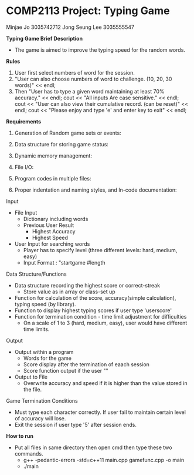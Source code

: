 # COMP2113 Project: Typing Game
Minjae Jo 3035742712
Jong Seung Lee 3035555547
  
**Typing Game Brief Description**
   - The game is aimed to improve the typing speed for the random words.

**Rules**
   1. User first select numbers of word for the session. 
   2. "User can also choose numbers of word to challenge. (10, 20, 30 words)" << endl;
   3. Then "User has to type a given word maintaining at least 70% accuracy." << endl;
	cout << "All inputs Are case sensitive." << endl;
	cout << "User can also view their cumulative record. (can be reset)" << endl;
	cout << "Please enjoy and type 'e' and enter key to exit" << endl;


**Requirements**
1. Generation of Random game sets or events:

2. Data structure for storing game status:

3. Dynamic memory management:

4. File I/O:

5. Program codes in multiple files:

6. Proper indentation and naming styles, and In-code documentation:



Input
   - File Input
     - Dictionary including words
     - Previous User Result
       - Highest Accuracy
       - Highest Speed
   - User Input for searching words
     - Player has to specify level (three different levels: hard, medium, easy)
     - Input Format : "startgame #length

Data Structure/Functions
  - Data structure recording the highest score or correct-streak
     - Store value as in array or class-set up
  - Function for calculation of the score, accuracy(simple calculation), typing speed (by <ctime> library).
  - Function to display highest typing scores if user type 'userscore'
  - Function for termination condition - time limit adjustment for difficulties
      - On a scale of 1 to 3 (hard, medium, easy), user would have different time limits.

Output
   - Output within a program
     - Words for the game
     - Score display after the termination of eaach session
     - Score function output if the user  ""
   - Output to File
     - Overwrite accuracy and speed if it is higher than the value stored in the file.

Game Termination Conditions
   - Must type each character correctly. If user fail to maintain certain level of accuracy will lose.
   - Exit the session if user type '5' after session ends.

**How to run**
   - Put all files in same directory then open cmd then type these two commands.
     - g++ -pedantic-errors -std=c++11 main.cpp gamefunc.cpp -o main
     - ./main
